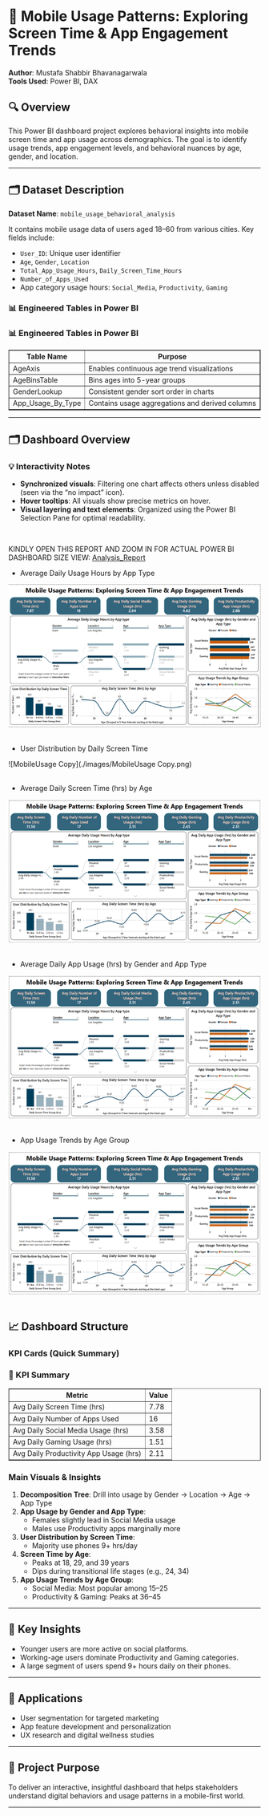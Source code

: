 
# 📱 Mobile Usage Patterns: Exploring Screen Time & App Engagement Trends

**Author**: Mustafa Shabbir Bhavanagarwala  
**Tools Used**: Power BI, DAX

## 🔍 Overview

This Power BI dashboard project explores behavioral insights into mobile screen time and app usage across demographics. The goal is to identify usage trends, app engagement levels, and behavioral nuances by age, gender, and location.

---



## 🗂️ Dataset Description

**Dataset Name**: `mobile_usage_behavioral_analysis`

It contains mobile usage data of users aged 18–60 from various cities. Key fields include:

- `User_ID`: Unique user identifier
- `Age`, `Gender`, `Location`
- `Total_App_Usage_Hours`, `Daily_Screen_Time_Hours`
- `Number_of_Apps_Used`
- App category usage hours: `Social_Media`, `Productivity`, `Gaming`

### 📊 Engineered Tables in Power BI

<h3>📊 Engineered Tables in Power BI</h3>

<table border="1" cellpadding="6" cellspacing="0">
  <thead>
    <tr>
      <th>Table Name</th>
      <th>Purpose</th>
    </tr>
  </thead>
  <tbody>
    <tr>
      <td>AgeAxis</td>
      <td>Enables continuous age trend visualizations</td>
    </tr>
    <tr>
      <td>AgeBinsTable</td>
      <td>Bins ages into 5-year groups</td>
    </tr>
    <tr>
      <td>GenderLookup</td>
      <td>Consistent gender sort order in charts</td>
    </tr>
    <tr>
      <td>App_Usage_By_Type</td>
      <td>Contains usage aggregations and derived columns</td>
    </tr>
  </tbody>
</table>

---

## 🗂️ Dashboard Overview

### 💡 Interactivity Notes

- **Synchronized visuals**: Filtering one chart affects others unless disabled (seen via the “no impact” icon).  
- **Hover tooltips**: All visuals show precise metrics on hover.  
- **Visual layering and text elements**: Organized using the Power BI Selection Pane for optimal readability.  
<br>


KINDLY OPEN THIS REPORT AND ZOOM IN FOR ACTUAL POWER BI DASHBOARD SIZE VIEW: [Analysis_Report](Analysis_Report.pdf)
<ul>
<li>Average Daily Usage Hours by App Type</li>
</ul>

![hoursByApp](./images/hoursByApp.png)
<br>
<br>

<ul>
<li>User Distribution by Daily Screen Time</li>
</ul>

![MobileUsage Copy](./images/MobileUsage Copy.png)
<br>
<br>

<ul>
<li>Average Daily Screen Time (hrs) by Age</li>
</ul>

![userDistribution](./images/userDistribution.png)
<br>
<br>

<ul>
<li>Average Daily App Usage (hrs) by Gender and App Type</li>
</ul>

![userDistribution](./images/userDistribution.png)
<br>
<br>

<ul>
<li>App Usage Trends by Age Group</li>
</ul>

![userDistribution](./images/userDistribution.png)
<br>
<br>

## 📈 Dashboard Structure

### KPI Cards (Quick Summary)

<h3>📌 KPI Summary</h3>

<table border="1" cellpadding="6" cellspacing="0">
  <thead>
    <tr>
      <th>Metric</th>
      <th>Value</th>
    </tr>
  </thead>
  <tbody>
    <tr>
      <td>Avg Daily Screen Time (hrs)</td>
      <td>7.78</td>
    </tr>
    <tr>
      <td>Avg Daily Number of Apps Used</td>
      <td>16</td>
    </tr>
    <tr>
      <td>Avg Daily Social Media Usage (hrs)</td>
      <td>3.58</td>
    </tr>
    <tr>
      <td>Avg Daily Gaming Usage (hrs)</td>
      <td>1.51</td>
    </tr>
    <tr>
      <td>Avg Daily Productivity App Usage (hrs)</td>
      <td>2.11</td>
    </tr>
  </tbody>
</table>

### Main Visuals & Insights

1. **Decomposition Tree**: Drill into usage by Gender → Location → Age → App Type
2. **App Usage by Gender and App Type**:
   - Females slightly lead in Social Media usage
   - Males use Productivity apps marginally more
3. **User Distribution by Screen Time**:
   - Majority use phones 9+ hrs/day
4. **Screen Time by Age**:
   - Peaks at 18, 29, and 39 years
   - Dips during transitional life stages (e.g., 24, 34)
5. **App Usage Trends by Age Group**:
   - Social Media: Most popular among 15–25
   - Productivity & Gaming: Peaks at 36–45

---

## 🧠 Key Insights

- Younger users are more active on social platforms.
- Working-age users dominate Productivity and Gaming categories.
- A large segment of users spend 9+ hours daily on their phones.

---

## 🎯 Applications

- User segmentation for targeted marketing
- App feature development and personalization
- UX research and digital wellness studies

---

## 📌 Project Purpose

To deliver an interactive, insightful dashboard that helps stakeholders understand digital behaviors and usage patterns in a mobile-first world.

---
